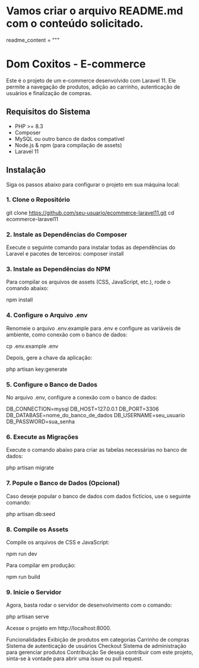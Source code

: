 # Vamos criar o arquivo README.md com o conteúdo solicitado.

readme_content = """
# Dom Coxitos - E-commerce

Este é o projeto de um e-commerce desenvolvido com Laravel 11. Ele permite a navegação de produtos, adição ao carrinho, autenticação de usuários e finalização de compras.

## Requisitos do Sistema

- PHP >= 8.3
- Composer
- MySQL ou outro banco de dados compatível
- Node.js & npm (para compilação de assets)
- Laravel 11

## Instalação

Siga os passos abaixo para configurar o projeto em sua máquina local:

### 1. Clone o Repositório

git clone https://github.com/seu-usuario/ecommerce-laravel11.git
cd ecommerce-laravel11

### 2. Instale as Dependências do Composer
Execute o seguinte comando para instalar todas as dependências do Laravel e pacotes de terceiros:
composer install

### 3. Instale as Dependências do NPM
Para compilar os arquivos de assets (CSS, JavaScript, etc.), rode o comando abaixo:

npm install

### 4. Configure o Arquivo .env
Renomeie o arquivo .env.example para .env e configure as variáveis de ambiente, como conexão com o banco de dados:

cp .env.example .env

Depois, gere a chave da aplicação:

php artisan key:generate

### 5. Configure o Banco de Dados
No arquivo .env, configure a conexão com o banco de dados:

DB_CONNECTION=mysql
DB_HOST=127.0.0.1
DB_PORT=3306
DB_DATABASE=nome_do_banco_de_dados
DB_USERNAME=seu_usuario
DB_PASSWORD=sua_senha

### 6. Execute as Migrações
Execute o comando abaixo para criar as tabelas necessárias no banco de dados:

php artisan migrate

### 7. Popule o Banco de Dados (Opcional)
Caso deseje popular o banco de dados com dados fictícios, use o seguinte comando:

php artisan db:seed

### 8. Compile os Assets
Compile os arquivos de CSS e JavaScript:

npm run dev

Para compilar em produção:

npm run build

### 9. Inicie o Servidor
Agora, basta rodar o servidor de desenvolvimento com o comando:

php artisan serve

Acesse o projeto em http://localhost:8000.

Funcionalidades
Exibição de produtos em categorias
Carrinho de compras
Sistema de autenticação de usuários
Checkout
Sistema de administração para gerenciar produtos
Contribuição
Se deseja contribuir com este projeto, sinta-se à vontade para abrir uma issue ou pull request.

